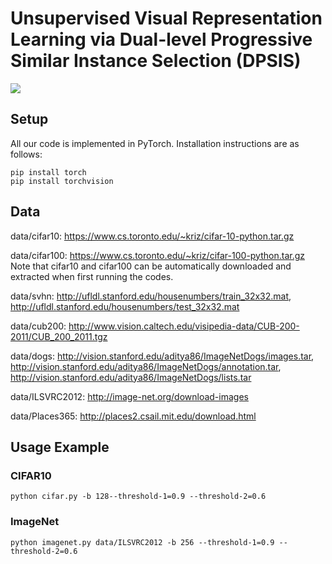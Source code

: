 # Unsupervised Visual Representation Learning via Dual-level Progressive Similar Instance Selection (DPSIS)
![](https://github.com/hehefan/DPSIS/blob/master/imgs/framework.jpg)

## Setup
All our code is implemented in PyTorch. Installation instructions are as follows:
```
pip install torch 
pip install torchvision
```

## Data
data/cifar10: https://www.cs.toronto.edu/~kriz/cifar-10-python.tar.gz

data/cifar100: https://www.cs.toronto.edu/~kriz/cifar-100-python.tar.gz
Note that cifar10 and cifar100 can be automatically downloaded and extracted when first running the codes.

data/svhn: http://ufldl.stanford.edu/housenumbers/train_32x32.mat, 
           http://ufldl.stanford.edu/housenumbers/test_32x32.mat
           
data/cub200: http://www.vision.caltech.edu/visipedia-data/CUB-200-2011/CUB_200_2011.tgz

data/dogs: http://vision.stanford.edu/aditya86/ImageNetDogs/images.tar, 
           http://vision.stanford.edu/aditya86/ImageNetDogs/annotation.tar,
           http://vision.stanford.edu/aditya86/ImageNetDogs/lists.tar
           
data/ILSVRC2012: http://image-net.org/download-images

data/Places365: http://places2.csail.mit.edu/download.html

## Usage Example
### CIFAR10
```
python cifar.py -b 128--threshold-1=0.9 --threshold-2=0.6
```

### ImageNet
```
python imagenet.py data/ILSVRC2012 -b 256 --threshold-1=0.9 --threshold-2=0.6
```

